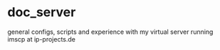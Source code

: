 # doc_server
general configs, scripts and experience with my virtual server running imscp at ip-projects.de 
